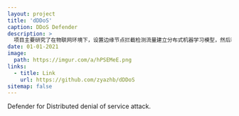 ```yaml
---
layout: project
title: 'dDDoS'
caption: DDoS Defender
description: >
  项目主要研究了在物联网环境下，设置边缘节点拦截检测流量建立分布式机器学习模型，然后利用区块链共享异常信息并识别过滤DDOS 攻击
date: 01-01-2021
image: 
  path: https://imgur.com/a/hPSEMeE.png
links:
  - title: Link
    url: https://github.com/zyazhb/dDDoS
sitemap: false
---
```


Defender for Distributed denial of service attack.
